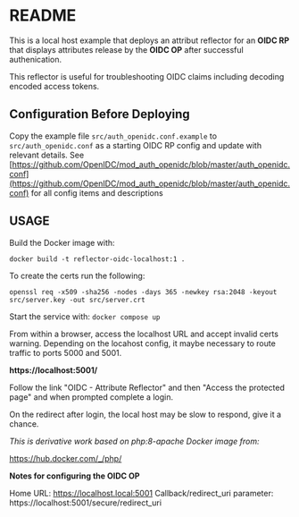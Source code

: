 # README

This is a local host example that deploys an attribut reflector for an **OIDC RP** that displays attributes release by the **OIDC OP** after successful authenication. 

This reflector is useful for troubleshooting OIDC claims including decoding encoded access tokens.

## Configuration Before Deploying

Copy the example file ```src/auth_openidc.conf.example``` to ```src/auth_openidc.conf``` as a starting OIDC RP config and update with relevant details.
See [https://github.com/OpenIDC/mod_auth_openidc/blob/master/auth_openidc.conf](https://github.com/OpenIDC/mod_auth_openidc/blob/master/auth_openidc.conf)
for all config items and descriptions

## USAGE

Build the Docker image with: 

```docker build -t reflector-oidc-localhost:1 . ```

To create the certs run the following:

```openssl req -x509 -sha256 -nodes -days 365 -newkey rsa:2048 -keyout src/server.key -out src/server.crt ```

Start the service with:
```docker compose up ```

From within a browser, access the localhost URL and accept invalid certs warning. Depending on the locahost config, it maybe necessary to route traffic to ports 5000 and 5001.

<b>https://localhost:5001/</b>


Follow the link "OIDC - Attribute Reflector" and then 
"Access the protected page" and when prompted complete a login.

On the redirect after login, the local host may be slow to respond, give it a chance.


<i>This is derivative work based on php:8-apache Docker image from: </i>

https://hub.docker.com/_/php/

<b>Notes for configuring the OIDC OP</b>

Home URL: https://localhost.local:5001
Callback/redirect_uri parameter: https://localhost:5001/secure/redirect_uri
